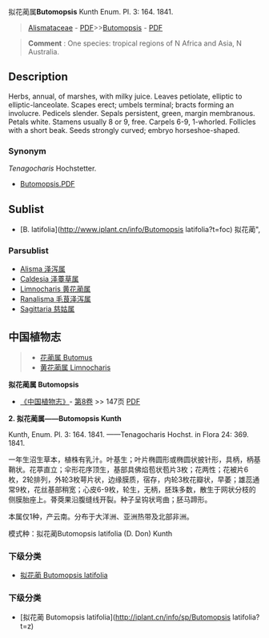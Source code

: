 拟花蔺属**Butomopsis** Kunth Enum. Pl. 3: 164. 1841.

> [Alismataceae](http://www.iplant.cn/info/Alismataceae?t=foc) - [PDF](http://www.iplant.cn/foc/pdf/Alismataceae.pdf)>>[Butomopsis](http://www.iplant.cn/info/Butomopsis?t=foc) - [PDF](http://www.iplant.cn/foc/pdf/Butomopsis.pdf)


> **Comment** : 
> One species: tropical regions of N Africa and Asia, N Australia.

## Description

Herbs, annual, of marshes, with milky juice. Leaves petiolate, elliptic to elliptic-lanceolate. Scapes erect; umbels terminal; bracts forming an involucre. Pedicels slender. Sepals persistent, green, margin membranous. Petals white. Stamens usually 8 or 9, free. Carpels 6-9, 1-whorled. Follicles with a short beak. Seeds strongly curved; embryo horseshoe-shaped.

### Synonym
*Tenagocharis* Hochstetter.


* [Butomopsis.PDF](http://www.iplant.cn/foc/pdf/Butomopsis.pdf)
## Sublist
* [B.  latifolia](http://www.iplant.cn/info/Butomopsis latifolia?t=foc) 拟花蔺",

### Parsublist

* [Alisma  泽泻属](http://www.iplant.cn/info/Alisma?t=foc)
* [Caldesia  泽薹草属](http://www.iplant.cn/info/Caldesia?t=foc)
* [Limnocharis  黄花蔺属](http://www.iplant.cn/info/Limnocharis?t=foc)
* [Ranalisma  毛茛泽泻属](http://www.iplant.cn/info/Ranalisma?t=foc)
* [Sagittaria  慈姑属](http://www.iplant.cn/info/Sagittaria?t=foc)

## 中国植物志

> * [花蔺属  Butomus](Butomus-花蔺属.md)
> * [黄花蔺属  Limnocharis](http://www.iplant.cn/info/Limnocharis?t=z)


**拟花蔺属 Butomopsis**

* [《中国植物志》](http://www.iplant.cn/frps)- [第8卷](http://www.iplant.cn/frps/vol/8) >> 147页 [PDF](http://www.iplant.cn/frps/pdf/8/147y.pdf)


**2. 拟花蔺属——Butomopsis Kunth**

Kunth, Enum. Pl. 3: 164. 1841. ——Tenagocharis Hochst. in Flora 24: 369. 1841.

一年生沼生草本，植株有乳汁。叶基生；叶片椭圆形或椭圆状披针形，具柄，柄基鞘状。花葶直立；伞形花序顶生，基部具佛焰苞状苞片3枚；花两性；花被片6枚，2轮排列，外轮3枚萼片状，边缘膜质，宿存，内轮3枚花瓣状，早萎；雄蕊通常9枚，花丝基部稍宽；心皮6-9枚，轮生，无柄，胚珠多数，散生于网状分枝的侧膜胎座上。蓇葖果沿腹缝线开裂。种子呈钩状弯曲；胚马蹄形。

本属仅1种，产云南。分布于大洋洲、亚洲热带及北部非洲。

模式种：拟花蔺Butomopsis latifolia (D. Don) Kunth

### 下级分类
* [拟花蔺  Butomopsis latifolia](Butomopsis-latifolia-拟花蔺.md)

### 下级分类
* [拟花蔺  Butomopsis latifolia](http://iplant.cn/info/sp/Butomopsis latifolia?t=z)
